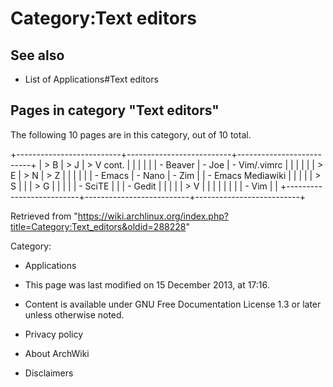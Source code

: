 Category:Text editors
=====================

See also
--------

-   List of Applications#Text editors

Pages in category "Text editors"
--------------------------------

The following 10 pages are in this category, out of 10 total.

+--------------------------+--------------------------+--------------------------+
| > B                      | > J                      | > V cont.                |
|                          |                          |                          |
| -   Beaver               | -   Joe                  | -   Vim/.vimrc           |
|                          |                          |                          |
| > E                      | > N                      | > Z                      |
|                          |                          |                          |
| -   Emacs                | -   Nano                 | -   Zim                  |
| -   Emacs Mediawiki      |                          |                          |
|                          | > S                      |                          |
| > G                      |                          |                          |
|                          | -   SciTE                |                          |
| -   Gedit                |                          |                          |
|                          | > V                      |                          |
|                          |                          |                          |
|                          | -   Vim                  |                          |
+--------------------------+--------------------------+--------------------------+

Retrieved from
"https://wiki.archlinux.org/index.php?title=Category:Text_editors&oldid=288228"

Category:

-   Applications

-   This page was last modified on 15 December 2013, at 17:16.
-   Content is available under GNU Free Documentation License 1.3 or
    later unless otherwise noted.
-   Privacy policy
-   About ArchWiki
-   Disclaimers
